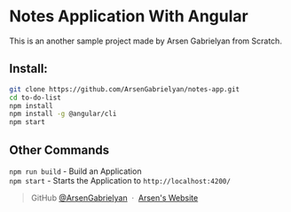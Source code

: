 # Notes Application With Angular

This is an another sample project made by Arsen Gabrielyan from Scratch.

## Install:
```bash
git clone https://github.com/ArsenGabrielyan/notes-app.git
cd to-do-list
npm install
npm install -g @angular/cli
npm start
```

## Other Commands
`npm run build` - Build an Application <br>
`npm start` - Starts the Application to `http://localhost:4200/`

> GitHub [@ArsenGabrielyan](https://github.com/ArsenGabrielyan) &nbsp;&middot;&nbsp;
> [Arsen's Website](https://arsen-g.web.app)